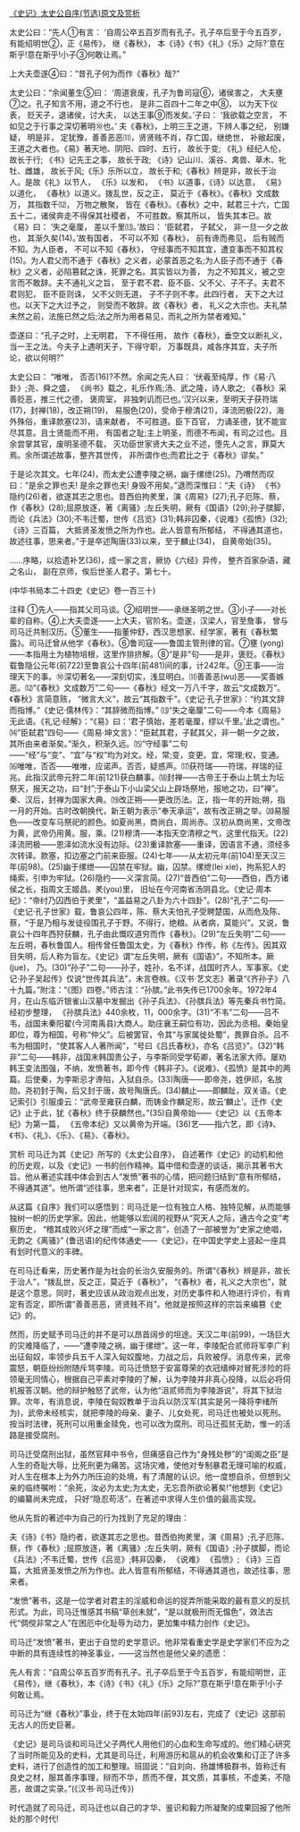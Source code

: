 [《史记》太史公自序(节选)原文及赏析](https://www.vrrw.net/wx/14437.html)

太史公曰：“先人①有言： ‘自周公卒五百岁而有孔子。孔子卒后至于今五百岁， 有能绍明世②，正《易传》， 继《春秋》， 本《诗》《书》《礼》《乐》之际?’意在斯乎!意在斯乎!小子③何敢让焉。”

上大夫壶遂④曰：“昔孔子何为而作《春秋》哉?”

太史公曰：“余闻董生⑤曰： ‘周道衰废，孔子为鲁司寇⑥，诸侯害之， 大夫壅⑦之。孔子知言不用，道之不行也， 是非二百四十二年之中⑧， 以为天下仪表， 贬天子，退诸侯，讨大夫， 以达王事⑨而发矣。’子曰： ‘我欲载之空言， 不如见之于行事之深切著明⑩也。’ 夫《春秋》，上明三王之道，下辨人事之纪， 别嫌疑， 明是非， 定犹豫，善善恶恶⑾，贤贤贱不肖，存亡国，继绝世， 补敝起废，王道之大者也。《易》著天地、阴阳、四时、五行， 故长于变; 《礼》经纪人伦，故长于行; 《书》记先王之事， 故长于政; 《诗》记山川、溪谷、禽兽、草木、牝牡、雌雄， 故长于风;《乐》乐所以立， 故长于和;《春秋》辨是非，故长于治人。是故《礼》以节人， 《乐》以发和， 《书》以道事，《诗》以达意， 《易》以道化， 《春秋》以道义。拨乱世，反之正， 莫近于《春秋》。《春秋》文成数万， 其指数千⑿， 万物之散聚， 皆在《春秋》。《春秋》之中，弑君三十六，亡国五十二，诸侯奔走不得保其社稷者， 不可胜数。察其所以， 皆失其本已。故《易》曰： ‘失之毫厘， 差以千里⒀。’故曰： ‘臣弑君， 子弑父， 非一旦一夕之故也， 其渐久矣(14)。’故有国者， 不可以不知《春秋》， 前有谗而弗见， 后有贼而不知。为人臣者， 不可以不知《春秋》， 守经事而不知其宜，遭变事而不知其权(15)。为人君父而不通于《春秋》之义者，必蒙首恶之名;为人臣子而不通于《春秋》之义者，必陷篡弑之诛，死罪之名。其实皆以为善， 为之不知其义，被之空言而不敢辞。夫不通礼义之旨， 至于君不君、臣不臣、父不父、子不子。夫君不君则犯， 臣不臣则诛， 父不父则无道， 子不子则不孝。此四行者， 天下之大过也。以天下之大过予之， 则受而不敢辞。故《春秋》者， 礼义之大宗也。夫礼禁未然之前，法施已然之后;法之所为用者易见，而礼之所为禁者难知。”

壶遂曰：“孔子之时，上无明君， 下不得任用， 故作《春秋》，垂空文以断礼义， 当一王之法。今夫子上遇明天子，下得守职， 万事既具，咸各序其宜，夫子所论，欲以何明?”

太史公曰： “唯唯， 否否(16)?不然。余闻之先人曰： ‘伏羲至纯厚，作《易·八卦》;尧、舜之盛， 《尚书》载之，礼乐作焉;汤、武之隆，诗人歌之; 《春秋》采善贬恶，推三代之德， 褒周室， 非独刺讥而已也。’汉兴以来，至明天子获符瑞(17)，封禅(18)，改正朔(19)， 易服色(20)，受命于穆清(21)，泽流罔极(22)，海外殊俗，重译款塞(23)，请来献者， 不可胜道。臣下百官， 力诵圣德，犹不能宣尽其意。且士贤能而不用， 有国者之耻;主上明圣，而德不布闻，有司之过也。且余尝掌其官，废明圣德不载， 灭功臣世家贤大夫之业不述，堕先人之言，罪莫大焉。余所谓述故事，整齐其世传， 非所谓作也;而君比之于《春秋》谬矣。”

于是论次其文。七年(24)，而太史公遭李陵之祸，幽于缧绁(25)。乃喟然而叹曰：“是余之罪也夫! 是余之罪也夫! 身毁不用矣。”退而深惟曰：“夫《诗》 《书》隐约(26)者，欲遂其志之思也。昔西伯拘羑里，演《周易》(27);孔子厄陈、蔡， 作《春秋》(28);屈原放逐，著《离骚》;左丘失明，厥有《国语》(29);孙子膑脚， 而论《兵法》(30);不韦迁蜀，世传《吕览》(31);韩非囚秦，《说难》《孤愤》(32);《诗》三百篇， 大抵贤圣发愤之所为作也。此人皆意有所郁结， 不得通其道也，故述往事，思来者。”于是卒述陶唐(33)以来，至于麟止(34)， 自黄帝始(35)。

……序略，以拾遗补艺(36)，成一家之言，厥协《六经》异传， 整齐百家杂语，藏之名山， 副在京师，俟后世圣人君子。第七十。

(中华书局本二十四史《史记》卷一百三十)



注释 ①先人——指其父司马谈。②绍明世——承继圣明之世。③小子——对长辈的自称。④上大夫壶遂——上大夫，官阶名。壶遂，汉梁人，官至詹事， 曾与司马迁共制汉历。⑤董生——指董仲舒，西汉思想家、经学家，著有《春秋繁露》。司马迁曾从他学《春秋》。⑥鲁司寇——鲁国主管刑律的官。⑦壅 (yong)——本指用土为植物培根，这里作排挤解。⑧“是非”句——是非，褒贬。《春秋》载鲁隐公元年(前722)至鲁哀公十四年(前481)间的事，计242年。⑨王事——治理天下的事。⑩深切著名——深刻切实，浅显明白。⑾善善恶(wu)恶——奖善嫉恶。⑿“《春秋》文成数万”二句——《春秋》经文一万八千字，故云“文成数万”。《春秋》言简意赅， “微言大义”，故云“其指数千”。《史记·孔子世家》：“约其文辞而指博。”《史记·儒林传》：“其辞微而指博。” ⒀“失之毫厘”二句——今本《周易》无此语。《礼记·经解》：“《易》曰：‘君子慎始，差若毫厘，缪以千里。’此之谓也。” ⒁“臣弑君”四句——《周易·坤文言》：“臣弑其君，子弑其父，非一朝一夕之故，其所由来者渐矣。”渐久，积渐久远。⒂“守经事”二句——“经”与“变”、“宜”与“权”均为对文。经，常;变，变更。宜，常理;权，变通。⒃唯唯，否否——唯唯，应诺声。否否，疑惑声。⒄获符瑞——符瑞，祥瑞的征兆。此指汉武帝元狩二年(前121)获白麟事。⒅封禅——古帝王于泰山上筑土为坛祭天，报天之功，曰“封”;于泰山下小山梁父山上辟场祭地，报地之功，曰“禅”。秦、汉后，封禅为国家大典。⒆改正朔——更改历法。正，指一年的开始;朔，指一月的开始。古时改朝换代，新王朝为表示“奉天承运”，故有改正朔之举。⒇易服色——改变车马祭祀的颜色。如夏尚黑，商尚白，周尚赤。汉初从商尚黑，文帝改为黄，武帝仍用黄。服，乘。(21)穆清——本指天空清穆之气，这里代指天。(22)泽流罔极——恩泽如流水没有边际。(23)重译款塞——重译，因语言不通，须经多次转译。款塞，扣边塞之门前来臣服。(24)七年——从太初元年(前104)至天汉三年(前98)。(25)幽于缧绁——囚禁在牢狱。幽，囚禁。缧绁(lei xie)，拘系犯人的绳索，引申为牢狱。(26)隐约——义深言简。(27)“昔西伯”二句——西伯，西方诸侯之长，指周文王姬昌。羑(you)里， 旧址在今河南省汤阴县北。《史记·周本纪》：“帝纣乃囚西伯于羑里”，“盖益易之八卦为六十四卦”。(28)“孔子”二句——《史记·孔子世家》载，鲁哀公四年，陈、蔡大夫怕孔子受聘楚国，从而危及陈、蔡，“于是乃相与发徒役围孔子于野。不得行，绝粮。从者病，莫能兴”。又说，鲁哀公十四年西狩获麟，孔子由此慨叹道穷而作《春秋》。(29)“左丘失明”二句——左丘明，春秋鲁国人。相传曾任鲁国太史，为《春秋》作传，称《左传》。因其双目失明，后人称为盲左。《史记》谓“左丘失明，厥有《国语》”，不知所本。厥(jue)， 乃。(30)“孙子”二句——孙子，姓孙，名不详，战国时齐人，军事家。《史记·孙子吴起传》仅说“世传其兵法”，未言卷帙。《汉书·艺文志》著录“《齐孙子》八十九篇。”附注：“《图》四卷。”师古注：“孙膑。”此书失传已1700余年。1972年4月，在山东临沂银雀山汉墓中发掘出《孙子兵法》、《孙膑兵法》等先秦兵书竹简。经初步整理， 《孙膑兵法》440余枚，11，000余字。(31)“不韦”二句——吕不韦，战国末秦阳翟(今河南禹县)大商人。助庄襄王嗣位有功，因此为丞相。秦始皇即位，尊为相国，号称“仲父”。后被罢官，令其“与家属徙处蜀”，畏罪自杀。吕不韦为相国时，“使其客人人著所闻”，“号曰《吕氏春秋》，亦名《吕览》”。(32)“韩非”二句——韩非，战国末韩国贵公子，与李斯同受学荀卿，著名法家大师。屡劝韩王变法图强，不纳，发愤著书，即今传《韩非子》。《说难》、《孤愤》是其中的两篇。后使秦，为李斯忌才谗陷，入狱自杀。(33)陶唐——即帝尧，姓伊祁，名放勋。尧初封于陶，后又封于唐，故号陶唐氏。(34)麟止——即麟趾，双关语。《史记索引》引服虔云：“武帝至雍获白麟，而铸金作麟足形，故云‘麟止’。迁作《史记》止于此，犹《春秋》终于获麟然也。”(35)自黄帝始——《史记》以《五帝本纪》为第一篇， 《五帝本纪》又以黄帝为开端。(36)艺——指六艺，即《诗》、《书》、《礼》、《乐》、《易》、《春秋》。

赏析 司马迁为其《史记》所写的《太史公自序》， 自述著作《史记》的动机和他的历史观，以及《史记》一书的创作精神。篇中借和壶遂的谈话，揭示其著书大旨。他从著述实践中体会到古人“发愤”著书的心情，把问题归结到“意有所郁结，不得通其道”。他所谓“述往事，思来者”，正是针对现实，有感而发的。

从这篇《自序》我们可以感悟到：司马迁是一位有独立人格、独特见解，从而能够独树一帜的历史学家。因此，他能够以宏阔的视野从“究天人之际，通古今之变”考察历史， “稽其成败兴坏之理”而成“一家之言”，创造了一部被誉为“史家之绝唱，无韵之《离骚》” (鲁迅语)的纪传体通史——《史记》，在中国史学史上竖起一座具有划时代意义的丰碑。

在司马迁看来，历史著作是为社会的长治久安服务的。所谓“《春秋》辨是非，故长于治人”，“拨乱世，反之正，莫近于《春秋》”， “《春秋》者，礼义之大宗也”，就是这个意思。同时，著史应该从政治观点出发，对历史事件和人物进行评价，有肯定有否定，即所谓“善善恶恶，贤贤贱不肖”。他就是按照这样的宗旨来编篡《史记》的。

然而，历史赋予司马迁的并不是可以昂首阔步的坦途。天汉二年(前99)，一场巨大的灾难降临了，——“遭李陵之祸，幽于缧绁”。这一年，李陵配合贰师将军李广利出征匈奴，率领步兵五千人深入匈奴腹地，力战之后，兵败被俘。消息传来，武帝震怒，朝臣纷纷附随斥骂李陵。司马迁愤怒于安富尊荣的衣冠缙绅对冒死涉险的将领毫无同情心，根据自己平素对李陵的了解，认为李陵并非真心投降，以后必将伺机报答汉朝。他的辩护触怒了武帝，认为他“沮贰师而为李陵游说”，将其下狱治罪。次年，有消息说，李陵在匈奴教单于治兵以防汉军(其实是另一降将李绪所为)，武帝未经核实，就把李陵的母亲、妻子、儿女处死，司马迁也被处以死刑。按当时法律，死刑可以用重金赎免，也可以改为腐刑。司马迁孤贫无助，惟一的活路是接受腐刑。

司马迁受腐刑出狱，虽然官拜中书令，但痛感自己作为“身残处秽”的“闺阁之臣”是人生的奇耻大辱，比死刑更为痛苦。这场灾难，使他对专制暴君无理可喻的权威，对人生在根本上为外力所压迫的处境，有了清醒的认识。他一度想自杀，但想到父亲的临终嘱咐：“余死，汝必为太史;为太史，无忘吾所欲论著矣!”他想到《史记》的编纂尚未完成， 只好“隐忍苟活”，在著述中求得人生价值的最高实现。

他从先哲的著述中为自己的行为找到了充足的理由：

夫《诗》《书》隐约者，欲遂其志之思也。昔西伯拘羑里，演《周易》;孔子厄陈、蔡，作《春秋》;屈原放逐，著《离骚》;左丘失明，厥有《国语》;孙子膑脚，而论《兵法》;不韦迁蜀，世传《吕览》;韩非囚秦， 《说难》 《孤愤》; 《诗》三百篇，大抵贤圣发愤之所为作也。此人皆意有所郁结，不得通其道也，故述往事，思来者。

“发愤”著书，这是一位学者对君主的淫威和命运的捉弄所能采取的最有意义的反抗形式。为此，司马迁惟感其书稿“草创未就”，“是以就极刑而无愠色”，效法古代“倜傥非常之人”在困厄中化耻辱为动力，更加集中精力创作《史记》。

司马迁“发愤”著书，更出于自觉的史学意识。他非常看重史学是史学家们不应为之中断的具有连续性的神圣事业，——这当然也是他父亲的遗愿：

先人有言：“自周公卒五百岁而有孔子。孔子卒后至于今五百岁，有能绍明世，正《易传》，继《春秋》，本《诗》《书》《礼》《乐》之际?”意在斯乎!意在斯乎!小子何敢让焉。

司马迁为“继《春秋》”事业，终于在太始四年(前93)左右，完成了《史记》这部前无古人的历史巨著。

《史记》是司马谈和司马迁父子两代人用他们的心血和生命写成的。他们精心研究了当时所能见及的史料，尤其是司马迁，利用游历和扈从的机会收集和订正了许多史料，进行了创造性的加工和整理。班固说：“自刘向、扬雄博极群书，皆称迁有良史之材，服其善序事理，辩而不华，质而不俚，其文质，其事核，不虚美，不隐恶，故谓之实录。”(《汉书·司马迁传》)

时代造就了司马迁，司马迁也以自己的才华、鉴识和毅力所凝聚的成果回报了他所处的那个时代!

